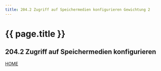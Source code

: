 ```yaml
---
title: 204.2 Zugriff auf Speichermedien konfigurieren Gewichtung 2
---
```


# {{ page.title }}

## 204.2 Zugriff auf Speichermedien konfigurieren

[HOME](./)
